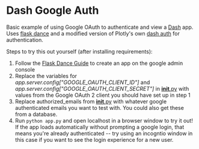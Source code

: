 # Dash Google Auth
Basic example of using Google OAuth to authenticate and view a [Dash](https://dash.plot.ly/) app. Uses [flask dance](https://github.com/singingwolfboy/flask-dance) and a modified version of Plotly's own [dash auth](https://github.com/plotly/dash-auth) for authentication.

Steps to try this out yourself (after installing requirements):
1. Follow the [Flask Dance Guide](http://flask-dance.readthedocs.io/en/latest/quickstarts/google.html) to create an app on the google admin console
2. Replace the variables for *app.server.config["GOOGLE_OAUTH_CLIENT_ID"]* and *app.server.config["GOOGLE_OAUTH_CLIENT_SECRET"]* in [__init__.py](./app/__init__.py) with values from the Google OAuth 2 client you should have set up in step 1
3. Replace authorized_emails from [__init__.py](./app/__init__.py) with whatever google authenticated emails you want to test with. You could also get these from a database.
4. Run `python app.py` and open localhost in a browser window to try it out! If the app loads automatically without prompting a google login, that means you're already authenticated -- try using an incogntio window in this case if you want to see the login experience for a new user.
